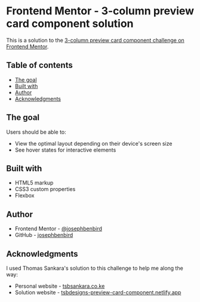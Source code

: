 # Frontend Mentor - 3-column preview card component solution

This is a solution to the [3-column preview card component challenge on Frontend Mentor](https://www.frontendmentor.io/challenges/3column-preview-card-component-pH92eAR2-).

## Table of contents

- [The goal](#the-goal)
- [Built with](#built-with)
- [Author](#author)
- [Acknowledgments](#acknowledgments)

## The goal

Users should be able to:

- View the optimal layout depending on their device's screen size
- See hover states for interactive elements

## Built with

- HTML5 markup
- CSS3 custom properties
- Flexbox

## Author

- Frontend Mentor - [@josephbenbird](https://www.frontendmentor.io/profile/josephbenbird)
- GitHub - [josephbenbird](https://github.com/josephbenbird)

## Acknowledgments

I used Thomas Sankara's solution to this challenge to help me along the way:

- Personal website - [tsbsankara.co.ke](https://tsbsankara.co.ke/)
- Solution website - [tsbdesigns-preview-card-component.netlify.app](https://tsbdesigns-preview-card-component.netlify.app/)
